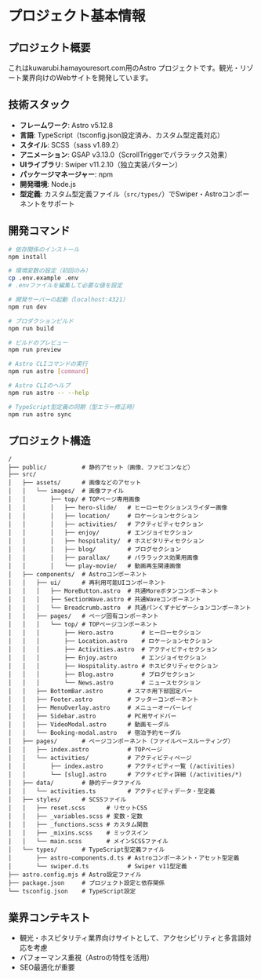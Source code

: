 # プロジェクト基本情報

## プロジェクト概要

これはkuwarubi.hamayouresort.com用のAstro プロジェクトです。観光・リゾート業界向けのWebサイトを開発しています。

## 技術スタック

- **フレームワーク**: Astro v5.12.8
- **言語**: TypeScript（tsconfig.json設定済み、カスタム型定義対応）
- **スタイル**: SCSS（sass v1.89.2）
- **アニメーション**: GSAP v3.13.0（ScrollTriggerでパララックス効果）
- **UIライブラリ**: Swiper v11.2.10（独立実装パターン）
- **パッケージマネージャー**: npm
- **開発環境**: Node.js
- **型定義**: カスタム型定義ファイル（`src/types/`）でSwiper・Astroコンポーネントをサポート

## 開発コマンド

```bash
# 依存関係のインストール
npm install

# 環境変数の設定（初回のみ）
cp .env.example .env
# .envファイルを編集して必要な値を設定

# 開発サーバーの起動（localhost:4321）
npm run dev

# プロダクションビルド
npm run build

# ビルドのプレビュー
npm run preview

# Astro CLIコマンドの実行
npm run astro [command]

# Astro CLIのヘルプ
npm run astro -- --help

# TypeScript型定義の同期（型エラー修正時）
npm run astro sync
```

## プロジェクト構造

```
/
├── public/          # 静的アセット（画像、ファビコンなど）
├── src/
│   ├── assets/      # 画像などのアセット
│   │   └── images/  # 画像ファイル
│   │       ├── top/ # TOPページ専用画像
│   │       │   ├── hero-slide/   # ヒーローセクションスライダー画像
│   │       │   ├── location/     # ロケーションセクション
│   │       │   ├── activities/   # アクティビティセクション
│   │       │   ├── enjoy/        # エンジョイセクション
│   │       │   ├── hospitality/  # ホスピタリティセクション
│   │       │   ├── blog/         # ブログセクション
│   │       │   ├── parallax/     # パララックス効果用画像
│   │       │   └── play-movie/   # 動画再生関連画像
│   ├── components/  # Astroコンポーネント
│   │   ├── ui/      # 再利用可能UIコンポーネント
│   │   │   ├── MoreButton.astro  # 共通Moreボタンコンポーネント
│   │   │   ├── SectionWave.astro # 共通Waveコンポーネント
│   │   │   └── Breadcrumb.astro  # 共通パンくずナビゲーションコンポーネント
│   │   ├── pages/   # ページ固有コンポーネント
│   │   │   └── top/ # TOPページコンポーネント
│   │   │       ├── Hero.astro        # ヒーローセクション
│   │   │       ├── Location.astro    # ロケーションセクション
│   │   │       ├── Activities.astro  # アクティビティセクション
│   │   │       ├── Enjoy.astro       # エンジョイセクション
│   │   │       ├── Hospitality.astro # ホスピタリティセクション
│   │   │       ├── Blog.astro        # ブログセクション
│   │   │       └── News.astro        # ニュースセクション
│   │   ├── BottomBar.astro       # スマホ用下部固定バー
│   │   ├── Footer.astro          # フッターコンポーネント
│   │   ├── MenuOverlay.astro     # メニューオーバーレイ
│   │   ├── Sidebar.astro         # PC用サイドバー
│   │   ├── VideoModal.astro      # 動画モーダル
│   │   └── Booking-modal.astro   # 宿泊予約モーダル
│   ├── pages/       # ページコンポーネント（ファイルベースルーティング）
│   │   ├── index.astro           # TOPページ
│   │   └── activities/           # アクティビティページ
│   │       ├── index.astro       # アクティビティ一覧 (/activities)
│   │       └── [slug].astro      # アクティビティ詳細 (/activities/*)
│   ├── data/        # 静的データファイル
│   │   └── activities.ts         # アクティビティデータ・型定義
│   ├── styles/      # SCSSファイル
│   │   ├── reset.scss      # リセットCSS
│   │   ├── _variables.scss # 変数・定数
│   │   ├── _functions.scss # カスタム関数
│   │   ├── _mixins.scss    # ミックスイン
│   │   └── main.scss       # メインSCSSファイル
│   └── types/       # TypeScript型定義ファイル
│       ├── astro-components.d.ts # Astroコンポーネント・アセット型定義
│       └── swiper.d.ts           # Swiper v11型定義
├── astro.config.mjs # Astro設定ファイル
├── package.json     # プロジェクト設定と依存関係
└── tsconfig.json    # TypeScript設定
```

## 業界コンテキスト

- 観光・ホスピタリティ業界向けサイトとして、アクセシビリティと多言語対応を考慮
- パフォーマンス重視（Astroの特性を活用）
- SEO最適化が重要